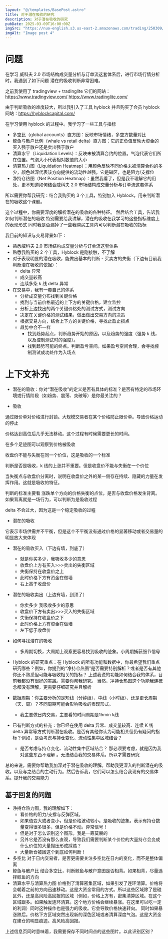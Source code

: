 ```yaml
---
layout: "@/templates/BasePost.astro"
title: 对于潜在吸收的研究
description: 对于潜在吸收的研究
pubDate: 2025-03-09T16:00:00Z
imgSrc: "https://nuo-english.s3.us-east-2.amazonaws.com/trading/250309/tradingview15m.jpg"
imgAlt: "Image post 4"
---
```


# 问题

在学习 威科夫 2.0 市场结构成交量分析与订单流这套体系后，进行市场行情分析时。我遇到了如下问题
潜在的吸收判断非常困难。

之前我使用了 tradingview + tradinglite
它们的网站：
https://www.tradingview.com/
https://www.tradinglite.com/

由于判断吸收的难度较大，所以我引入了工具 hyblock 并且购买了会员
hyblock 网站：https://hyblockcapital.com/

在学习使用 hyblock 的过程中。我学习了一些工具与指标

- 多空比（global accounts）直方图：反映市场情绪，多空方数量对比
- 鲸鱼与散户比例（whale vs retail delta）直方图：它的正负值反映大资金的买入强于散户还是卖出强于散户
- 清算水平（Liquidation Levels）：反映未被清算合约的位置。气泡代表它们所在位置。气泡大小代表相对数值的大小
- 清算热力图（Liquidation Heatmap）：用颜色反映不同价格未被清算合约的多少，颜色越深代表该方向提供的流动性越强，它是磁区，也是阻力/支撑位
- 净持仓热图（Net Position Heatmap）：虽然我看了，但是我不理解它的用处，更不知道如何结合威科夫 2.0 市场结构成交量分析与订单流这套体系

所以需要你帮我研究：结合我购买的 3 个工具，特别加入 Hyblock，用来判断潜在的吸收这个课题。

这个过程中，你需要深度的解析潜在的吸收的各种特征。
然后结合工具，告诉我如何判断潜在的吸收
特别需要给我讲解，潜在的吸收在我学习的这些指标维度上的表现形式
同时我是否漏掉了一些我购买工具内可以判断潜在吸收的指标

我目前的知识与交易背景如下：

- 熟悉威科夫 2.0 市场结构成交量分析与订单流这套体系
- 熟悉我购买的 2 个工具，Hyblock 是刚接触，不了解
- 对于表现明显的潜在吸收，能做出基本的判断 - 买卖方的失衡（下边有目前我判断潜在吸收的依据）：
  - delta 异常
  - 成交量较高
  - 连续多条 k 线 delta 异常
- 在交易中，我有一套自己的体系
  - 分析成交量分布找到关键价格
  - 找到与当前价格最近的上下方的关键价格，建立监控
  - 分析上边找出的两个关键价格处的测试方式，测试方向
  - 决定在关键价格的测试结果，做出做出交易方向的决策
  - 根据交易方向，结合上下方的关键价格，寻找止盈止损点
  - 趋势中会不一样
    - 找到趋势起点，判断趋势开始的原因，以及趋势的强度（强势 k 线，以及控制测试时的强度）。
    - 找到趋势可能的终点。判断盈亏空间。如果盈亏空间合理，会寻找控制测试成功处作为入场点

# 上下文补充

- 潜在的吸收：你对“潜在吸收”的定义是否有具体的标准？是否有特定的市场环境或行情阶段（如趋势、震荡、突破等）是你最关注的？

- 吸收

通过限价单对价格进行封锁。大规模交易者在某个价格防止限价单。导致价格运动的停止

价格达到高位后几乎无法移动。这个过程有时候需要更长的时间。

在多个足迹图可以观察到价格被吸收

收盘价不能与失衡在同一个价位，这是吸收的一个标准

判断是否是吸收，k 线的上涨并不重要。但是收盘价不能与失衡在一个价位

当失衡点与收盘价分离时，说明在收盘价之外的某一侧存在持续、隐藏的力量在发挥作用。这就是吸收的特征。

判断的标准主要看 涨跌单个方向的价格失衡的点位，是否与收盘价格发生背离。如果背离就是一场行为，可以判断为是吸收过程

delta 不会过大，因为这是一个稳定吸收的过程

- 潜在的吸收

它表示市场供需并不平衡，但是这个不平衡没有通过价格的显著移动或者交易量的明显放大来体现

- 潜在的吸收买入（下边有墙，到底了）
  - 就是你买多少，我吸收多少的意思
  - 收盘价上方有买入>>>卖出的失衡区域
  - 失衡保持在收盘价之上
  - 此时价格下方有资金在做墙
  - 右上高于收盘价
- 潜在的吸收卖出（上边有墙，到顶了）
  - 你卖多少 我吸收多少的意思
  - 收盘价下方有卖出>>>买入的失衡区域
  - 失衡保持在收盘价之下
  - 此时价格上方有资金在做墙
  - 左下低于收盘价
- 如何寻找潜在的吸收

  - 多周期切换，大周期上观察更容易找到吸收的迹象。小周期捕获细节信号

- Hyblock 的研究重点：在 Hyblock 的所有功能和数据中，你最希望我们重点研究哪些？例如，你提到的“净持仓热图”是否需要特别解析？或者是否有其他你还不熟悉但可能与吸收相关的指标？
  上述我说的功能如何结合我的体系，目前我都没有很好的实践。需要你帮我研究。
  当然，净持仓热图这个功能我连概念都没有理解，更需要仔细研究并且解析
- 数据周期：你主要分析的是短线（分钟级）、中线（小时级）、还是更长周期（天、周）？不同周期可能会影响吸收的表现形式。
  - 我主要做日内交易，主要看的时间周期是15min k线
- 已有判断方式的补充：你已经在使用 delta 异常、成交量较高、连续 K 线 delta 异常等方式判断潜在吸收。是否有其他你认为可能相关但仍有疑问的指标？例如，是否考虑与持仓变化、流动性集中区域结合？
  - 是否考虑与持仓变化、流动性集中区域结合？ 那必须要考虑，就是因为我对这些东西不理解 。无法结合我的交易体系。所以才需要研究

总的来说，需要你帮助我加深对于潜在吸收的理解。帮助我更深入的判断潜在的吸收。以及与之结合的主动行为。然后告诉我，它们可以怎么结合我现有的交易体系。提升我的交易能力




## 基于回复的问题

- 净持仓热力图，我的理解如下：
  - 看价格的阻力/支撑与反弹区域。
  - 如果值变大或者变小，但是价格波动较小。是吸收的迹象。表示有持仓数量变得很多很多，但是价格不动。异常信号！
  - 但是对于怎么识别这个图形。我是一筹莫展的
  - 另外它是否没有那么直观，导致我们需要判断某个价位的大量持仓会变成什么价位的大量抛压形成踩踏？
  - 大量新仓被困这个到底如何判断！
- 多空比
  对于日内交易者，是否更需要关注多空比在日内的变化，而不是整体偏离
- 鲸鱼与散户比
  结合多空比，判断鲸鱼与散户意图是否相背。如果相背，尽量选择鲸鱼的方向
- 清算水平与清算热力图
  价格到了清算密集区域，如果引发了连环清算。价格将会朝着之前的方向迅速移动。这是大资金常用的方式。所以这些区域除了是磁区外，还是高风险高回报的区域（例如，价格上方有，密集清算区域。在这个区域跟多。如果触发连环清算。这个地方价格会继续暴涨。在这里可以吃一定的利润）同时这种操作也是强力的吸收。它会导致价格快速转向。
  同时如果暴涨跌后。价格下方区域突然出现新的深色区域或者清算深度气泡。这是大资金在建仓的明显痕迹。高风险高回报。

上述信息页同时意味着，我需要保存不同时间点的这些图片。以此识别区别？